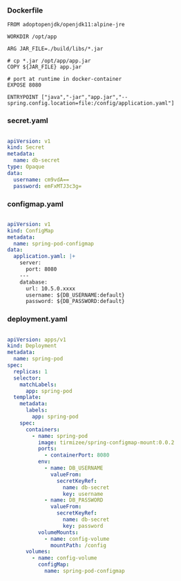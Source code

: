 ### Dockerfile

    FROM adoptopenjdk/openjdk11:alpine-jre

    WORKDIR /opt/app

    ARG JAR_FILE=./build/libs/*.jar

    # cp *.jar /opt/app/app.jar
    COPY ${JAR_FILE} app.jar

    # port at runtime in docker-container
    EXPOSE 8080

    ENTRYPOINT ["java","-jar","app.jar","--spring.config.location=file:/config/application.yaml"]


### secret.yaml

```yaml

apiVersion: v1
kind: Secret
metadata:
  name: db-secret
type: Opaque
data:
  username: cm9vdA==
  password: emFxMTJ3c3g=

```

### configmap.yaml

```yaml

apiVersion: v1
kind: ConfigMap
metadata:
  name: spring-pod-configmap
data:
  application.yaml: |+
    server:
      port: 8080
    ---
    database:
      url: 10.5.0.xxxx
      username: ${DB_USERNAME:default}
      password: ${DB_PASSWORD:default}

```

### deployment.yaml

```yaml

apiVersion: apps/v1
kind: Deployment
metadata:
  name: spring-pod
spec:
  replicas: 1
  selector:
    matchLabels:
      app: spring-pod
  template:
    metadata:
      labels:
        app: spring-pod
    spec:
      containers:
        - name: spring-pod
          image: tirmizee/spring-configmap-mount:0.0.2
          ports:
            - containerPort: 8080
          env:
            - name: DB_USERNAME
              valueFrom:
                secretKeyRef:
                  name: db-secret
                  key: username
            - name: DB_PASSWORD
              valueFrom:
                secretKeyRef:
                  name: db-secret
                  key: password
          volumeMounts:
            - name: config-volume
              mountPath: /config
      volumes:
        - name: config-volume
          configMap:
            name: spring-pod-configmap

```

